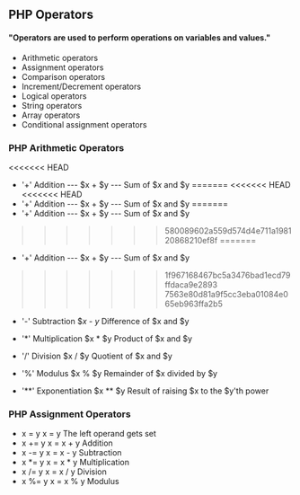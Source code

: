 ## PHP Operators

#### "Operators are used to perform operations on variables and values."
- Arithmetic operators
- Assignment operators
- Comparison operators
- Increment/Decrement operators
- Logical operators
- String operators
- Array operators
- Conditional assignment operators

### PHP Arithmetic Operators

<<<<<<< HEAD
* '+' Addition --- $x + $y --- Sum of $$x$ and $y
=======
<<<<<<< HEAD
<<<<<<< HEAD
* '+' Addition --- $x + $y --- Sum of $x and $y
=======
* '+' Addition --- $x + $y --- Sum of $$x$ and $y
>>>>>>> 580089602a559d574d4e711a198120868210ef8f
=======
* '+' Addition --- $x + $y --- Sum of $$x$ and $y
>>>>>>> 1f967168467bc5a3476bad1ecd79ffdaca9e2893
>>>>>>> 7563e80d81a9f5cc3eba01084e065eb963ffa2b5

* '-' Subtraction       $$x$ - $y$              Difference of $x and $y

* '*' Multiplication    $x * $y               Product of $x and $y

* '/' Division             $x / $y              Quotient of $x and $y

* '%' Modulus           $x % $y       Remainder of $x divided by $y

* '**' Exponentiation $x ** $y    Result of raising $x to the $y'th power

### PHP Assignment Operators


- x = y                        x = y                    The left operand gets set
- x += y                      x = x + y                    Addition
- x -= y                      x = x - y                    Subtraction
- x *= y                      x = x * y                     Multiplication
- x /= y                     x = x / y                   Division
- x %= y                     x = x % y                  Modulus

